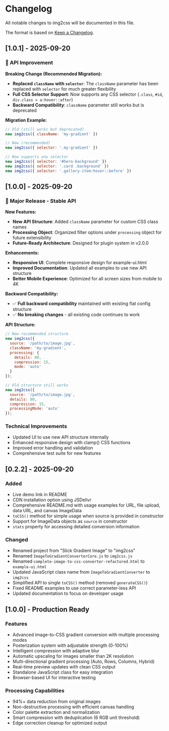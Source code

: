 # Changelog

All notable changes to img2css will be documented in this file.

The format is based on [Keep a Changelog](https://keepachangelog.com/en/1.0.0/).

## [1.0.1] - 2025-09-20

### 🔧 API Improvement

**Breaking Change (Recommended Migration):**
- **Replaced `className` with `selector`**: The `className` parameter has been replaced with `selector` for much greater flexibility
- **Full CSS Selector Support**: Now supports any CSS selector (`.class`, `#id`, `div.class > a:hover::after`)
- **Backward Compatibility**: `className` parameter still works but is deprecated

**Migration Example:**
```javascript
// Old (still works but deprecated)
new img2css({ className: 'my-gradient' })

// New (recommended)
new img2css({ selector: '.my-gradient' })

// Now supports any selector
new img2css({ selector: '#hero-background' })
new img2css({ selector: '.card .background' })
new img2css({ selector: '.gallery-item:hover::before' })
```

## [1.0.0] - 2025-09-20

### 🚀 Major Release - Stable API

**New Features:**
- **New API Structure**: Added `className` parameter for custom CSS class names
- **Processing Object**: Organized filter options under `processing` object for future extensibility
- **Future-Ready Architecture**: Designed for plugin system in v2.0.0

**Enhancements:**
- **Responsive UI**: Complete responsive design for example-ui.html
- **Improved Documentation**: Updated all examples to use new API structure
- **Better Mobile Experience**: Optimized for all screen sizes from mobile to 4K

**Backward Compatibility:**
- ✅ **Full backward compatibility** maintained with existing flat config structure
- ✅ **No breaking changes** - all existing code continues to work

**API Structure:**
```javascript
// New recommended structure
new img2css({
  source: '/path/to/image.jpg',
  className: 'my-gradient',
  processing: {
    details: 80,
    compression: 15,
    mode: 'auto'
  }
});

// Old structure still works
new img2css({
  source: '/path/to/image.jpg',
  details: 80,
  compression: 15,
  processingMode: 'auto'
});
```

### Technical Improvements
- Updated UI to use new API structure internally
- Enhanced responsive design with clamp() CSS functions
- Improved error handling and validation
- Comprehensive test suite for new features

## [0.2.2] - 2025-09-20

### Added
- Live demo link in README
- CDN installation option using JSDelivr
- Comprehensive README.md with usage examples for URL, file upload, data URL, and canvas ImageData
- `toCSS()` method for simple usage when source is provided in constructor
- Support for ImageData objects as `source` in constructor
- `stats` property for accessing detailed conversion information

### Changed
- Renamed project from "Slick Gradient Image" to "img2css"
- Renamed `ImageToGradientConverterCore.js` to `img2css.js`
- Renamed `complete-image-to-css-converter-refactored.html` to `example-ui.html`
- Updated JavaScript class name from `ImageToGradientConverter` to `img2css`
- Simplified API to single `toCSS()` method (removed `generateCSS()`)
- Fixed README examples to use correct parameter-less API
- Updated documentation to focus on developer usage

## [1.0.0] - Production Ready

### Features
- Advanced image-to-CSS gradient conversion with multiple processing modes
- Posterization system with adjustable strength (0-100%)
- Intelligent compression with adaptive blur
- Automatic upscaling for images smaller than 2K resolution
- Multi-directional gradient processing (Auto, Rows, Columns, Hybrid)
- Real-time preview updates with clean CSS output
- Standalone JavaScript class for easy integration
- Browser-based UI for interactive testing

### Processing Capabilities
- 94%+ data reduction from original images
- Non-destructive processing with efficient canvas handling
- Color palette extraction and normalization
- Smart compression with deduplication (6 RGB unit threshold)
- Edge correction cleanup for optimized output